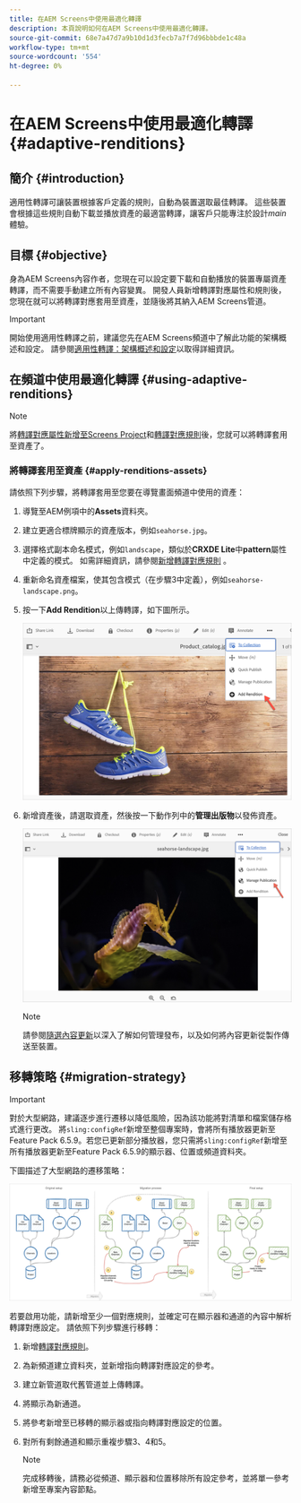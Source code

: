 ```yaml
---
title: 在AEM Screens中使用最適化轉譯
description: 本頁說明如何在AEM Screens中使用最適化轉譯。
source-git-commit: 68e7a47d7a9b10d1d3fecb7a7f7d96bbbde1c48a
workflow-type: tm+mt
source-wordcount: '554'
ht-degree: 0%

---
```



# 在AEM Screens中使用最適化轉譯 {#adaptive-renditions}

## 簡介 {#introduction}

適用性轉譯可讓裝置根據客戶定義的規則，自動為裝置選取最佳轉譯。 這些裝置會根據這些規則自動下載並播放資產的最適當轉譯，讓客戶只能專注於設計&#x200B;*main*&#x200B;體驗。

## 目標 {#objective}

身為AEM Screens內容作者，您現在可以設定要下載和自動播放的裝置專屬資產轉譯，而不需要手動建立所有內容變異。
開發人員新增轉譯對應屬性和規則後，您現在就可以將轉譯對應套用至資產，並隨後將其納入AEM Screens管道。

>[!IMPORTANT]
>開始使用適用性轉譯之前，建議您先在AEM Screens頻道中了解此功能的架構概述和設定。 請參閱[適用性轉譯：架構概述和設定](/help/user-guide/adaptive-renditions.md)以取得詳細資訊。

## 在頻道中使用最適化轉譯 {#using-adaptive-renditions}

>[!NOTE]
>將[轉譯對應屬性新增至Screens Project](/help/user-guide/adaptive-renditions.md#rendition-mapping-new)和[轉譯對應規則](/help/user-guide/adaptive-renditions.md#add-rendition-mapping-rules)後，您就可以將轉譯套用至資產了。

### 將轉譯套用至資產 {#apply-renditions-assets}

請依照下列步驟，將轉譯套用至您要在導覽畫面頻道中使用的資產：

1. 導覽至AEM例項中的&#x200B;**Assets**&#x200B;資料夾。

1. 建立更適合標牌顯示的資產版本，例如`seahorse.jpg`。

1. 選擇格式副本命名模式，例如`landscape`，類似於&#x200B;**CRXDE Lite**&#x200B;中&#x200B;**pattern**&#x200B;屬性中定義的模式。 如需詳細資訊，請參閱[新增轉譯對應規則](/help/user-guide/adaptive-renditions.md#add-rendition-mapping-rules) 。

1. 重新命名資產檔案，使其包含模式（在步驟3中定義），例如`seahorse-landscape.png`。

1. 按一下&#x200B;**Add Rendition**&#x200B;以上傳轉譯，如下圖所示。

   ![影像](/help/user-guide/assets/adaptive-renditions/add-rendition.png)

1. 新增資產後，請選取資產，然後按一下動作列中的&#x200B;**管理出版物**&#x200B;以發佈資產。

   ![影像](/help/user-guide/assets/adaptive-renditions/manage-pub-asset1.png)

   >[!NOTE]
   >請參閱[隨選內容更新](https://experienceleague.adobe.com/docs/experience-manager-screens/user-guide/authoring/content-updates/on-demand-content.html?lang=en)以深入了解如何管理發布，以及如何將內容更新從製作傳送至裝置。


## 移轉策略 {#migration-strategy}

>[!IMPORTANT]
>對於大型網路，建議逐步進行遷移以降低風險，因為該功能將對清單和檔案儲存格式進行更改。 將`sling:configRef`新增至整個專案時，會將所有播放器更新至Feature Pack 6.5.9。若您已更新部分播放器，您只需將`sling:configRef`新增至所有播放器更新至Feature Pack 6.5.9的顯示器、位置或頻道資料夾。

下圖描述了大型網路的遷移策略：

![影像](/help/user-guide/assets/adaptive-renditions/migration-strategy1.png)

若要啟用功能，請新增至少一個對應規則，並確定可在顯示器和通道的內容中解析轉譯對應設定。 請依照下列步驟進行移轉：

1. 新增[轉譯對應規則](/help/user-guide/adaptive-renditions.md)。
1. 為新頻道建立資料夾，並新增指向轉譯對應設定的參考。
1. 建立新管道取代舊管道並上傳轉譯。
1. 將顯示為新通道。
1. 將參考新增至已移轉的顯示器或指向轉譯對應設定的位置。
1. 對所有剩餘通道和顯示重複步驟3、4和5。

   >[!NOTE]
   >完成移轉後，請務必從頻道、顯示器和位置移除所有設定參考，並將單一參考新增至專案內容節點。

